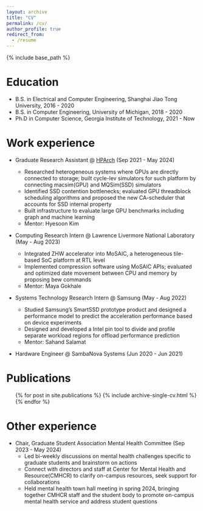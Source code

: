 ```yaml
---
layout: archive
title: "CV"
permalink: /cv/
author_profile: true
redirect_from:
  - /resume
---
```


{% include base_path %}

Education
======
* B.S. in Electrical and Computer Engineering, Shanghai Jiao Tong University, 2016 - 2020
* B.S. in Computer Engineering, University of Michigan, 2018 - 2020
* Ph.D in Computer Science, Georgia Institute of Technology, 2021 - Now

Work experience
======
* Graduate Research Assistant @ [HPArch](https://sites.gatech.edu/hparch/) (Sep 2021 - May 2024)
  * Researched heterogeneous systems where GPUs are directly connected to storage; built cycle-lev
simulators for such platform by connecting macsim(GPU) and MQSim(SSD) simulators
  * Identified SSD contention bottlenecks; evaluated GPU threadblock scheduling algorithms and
proposed the new CA-scheduler that accounts for SSD internal property
  * Built infrastructure to evaluate large GPU benchmarks including graph and machine learning
  * Mentor: Hyesoon Kim

* Computing Research Intern @ Lawrence Livermore National Laboratory (May - Aug 2023)
  * Integrated ZHW accelerator into MoSAIC, a heterogeneous tile-based SoC platform at RTL level
  * Implemented compression software using MoSAIC APIs; evaluated and optimized date
movement between CPU and memory by proposing bew commands
  * Mentor: Maya Gokhale

* Systems Technology Research Intern @ Samsung (May - Aug 2022)
  * Studied Samsung’s SmartSSD prototype product and designed a performance model to predict
the acceleration performance based on device experiments
  * Designed and developed a Intel pin tool to divide and profile separate workload regions for
offload performance prediction
  * Mentor: Sahand Salamat

* Hardware Engineer @ SambaNova Systems (Jun 2020 - Jun 2021)

  
<!-- Skills
======
* Skill 1
* Skill 2
  * Sub-skill 2.1
  * Sub-skill 2.2
  * Sub-skill 2.3
* Skill 3 -->

Publications
======
  <ul>{% for post in site.publications %}
    {% include archive-single-cv.html %}
  {% endfor %}</ul>
  
Other experience
======

* Chair, Graduate Student Association Mental Health Committee (Sep 2023 - May 2024)
  * Led bi-weekly discussions on mental health challenges specific to graduate students and
brainstorm on actions
  * Connect with directors and staff at Center for Mental Health and Resource(CMHCR) to clarify
on-campus resources, seek support for collaborations
  * Held mental health town hall meeting in spring 2024, bringing together CMHCR staff and the
student body to promote on-campus mental health service and address student questions

<!-- Talks
======
  <ul>{% for post in site.talks %}
    {% include archive-single-talk-cv.html %}
  {% endfor %}</ul> -->
  
<!-- Teaching
======
  <ul>{% for post in site.teaching %}
    {% include archive-single-cv.html %}
  {% endfor %}</ul> -->
  
<!-- Service and leadership
======
* Currently signed in to 43 different slack teams -->
